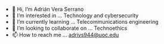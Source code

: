 - 👋 Hi, I’m Adrián Vera Serrano
- 👀 I’m interested in ... Technology and cybersecurity
- 🌱 I’m currently learning ... Telecommunications engineering
- 💞️ I’m looking to collaborate on ... Technoethics
- 📫 How to reach me ... adrivs944@uoc.edu

<!---
adrivs944/adrivs944 is a ✨ special ✨ repository because its `README.md` (this file) appears on your GitHub profile.
You can click the Preview link to take a look at your changes.
--->
